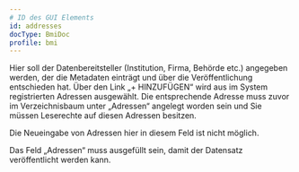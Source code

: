 ```yaml
---
# ID des GUI Elements
id: addresses
docType: BmiDoc
profile: bmi
---
```


Hier soll der Datenbereitsteller (Institution, Firma, Behörde etc.) angegeben werden, der die Metadaten einträgt und über die Veröffentlichung entschieden hat. Über den Link „+ HINZUFÜGEN“ wird aus im System registrierten Adressen ausgewählt. Die entsprechende Adresse muss zuvor im Verzeichnisbaum unter „Adressen“ angelegt worden sein und Sie müssen Leserechte auf diesen Adressen besitzen.

Die Neueingabe von Adressen hier in diesem Feld ist nicht möglich.

Das Feld „Adressen“ muss ausgefüllt sein, damit der Datensatz veröffentlicht werden kann.
